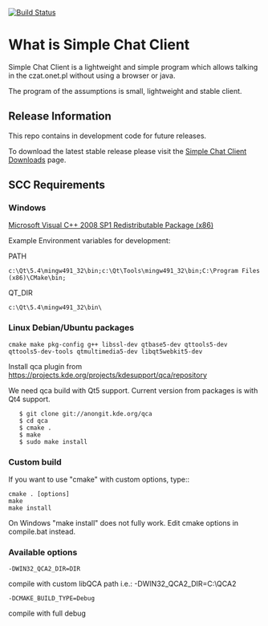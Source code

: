 
[![Build Status](https://travis-ci.org/simplechatclient/simplechatclient.svg?branch=master)](https://travis-ci.org/simplechatclient/simplechatclient)

# What is Simple Chat Client


Simple Chat Client is a lightweight and simple program which allows talking in the czat.onet.pl
without using a browser or java.

The program of the assumptions is small, lightweight and stable client.


## Release Information


This repo contains in development code for future releases.

To download the latest stable release please visit the [Simple Chat Client Downloads](
http://simplechatclien.sourceforge.net/download/) page.


## SCC Requirements


### Windows

[Microsoft Visual C++ 2008 SP1 Redistributable Package (x86)](http://www.microsoft.com/download/en/details.aspx?displaylang=en&id=5582)

Example Environment variables for development:

PATH

	c:\Qt\5.4\mingw491_32\bin;c:\Qt\Tools\mingw491_32\bin;C:\Program Files (x86)\CMake\bin;

QT_DIR

	c:\Qt\5.4\mingw491_32\bin\

### Linux Debian/Ubuntu packages

	cmake make pkg-config g++ libssl-dev qtbase5-dev qttools5-dev qttools5-dev-tools qtmultimedia5-dev libqt5webkit5-dev
	
Install qca plugin from https://projects.kde.org/projects/kdesupport/qca/repository

We need qca build with Qt5 support. Current version from packages is with Qt4 support.

	   $ git clone git://anongit.kde.org/qca
	   $ cd qca
	   $ cmake .
	   $ make
	   $ sudo make install

### Custom build

If you want to use "cmake" with custom options, type::

	cmake . [options]
	make
	make install

On Windows "make install" does not fully work. Edit cmake options in compile.bat instead.

### Available options

	-DWIN32_QCA2_DIR=DIR

compile with custom libQCA path i.e.: -DWIN32_QCA2_DIR=C:\QCA2

	-DCMAKE_BUILD_TYPE=Debug

compile with full debug
